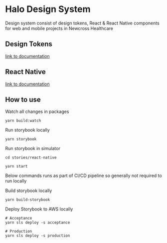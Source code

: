 # Halo Design System

Design system consist of design tokens, React & React Native components for web and mobile projects in Newcross Healthcare

## Design Tokens

[link to documentation](packages/design-tokens/README.md)

## React Native

[link to documentation](packages/react-native/README.md)

## How to use

Watch all changes in packages

```
yarn build:watch
```

Run storybook locally

```
yarn storybook
```

Run storybook in simulator

```
cd stories/react-native

yarn start
```

Below commands runs as part of CI/CD pipeline so generally not required to run locally

Build storybook locally

```
yarn build-storybook
```

Deploy Storybook to AWS locally

```
# Acceptance
yarn sls deploy -s acceptance

# Production
yarn sls deploy -s production
```
